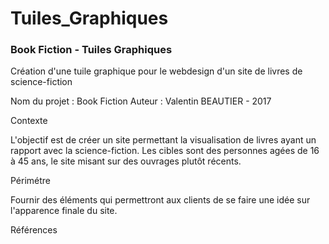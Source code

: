 # Tuiles_Graphiques

<h3>Book Fiction - Tuiles Graphiques</h3>

Création d'une tuile graphique pour le webdesign d'un site de livres de science-fiction

Nom du projet : Book Fiction
Auteur : Valentin BEAUTIER - 2017

Contexte

L'objectif est de créer un site permettant la visualisation de livres ayant un rapport avec la science-fiction. Les cibles sont des personnes agées de 16 à 45 ans, le site misant sur des ouvrages plutôt récents.

Périmétre

Fournir des éléments qui permettront aux clients de se faire une idée sur l'apparence finale du site. 

Références

